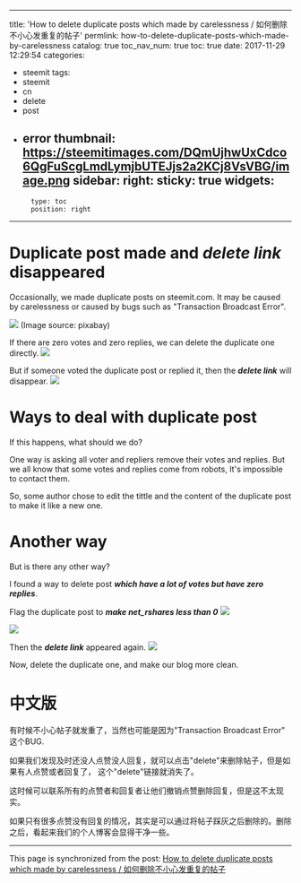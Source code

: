 
---
title: 'How to delete duplicate posts which made by carelessness / 如何删除不小心发重复的帖子'
permlink: how-to-delete-duplicate-posts-which-made-by-carelessness
catalog: true
toc_nav_num: true
toc: true
date: 2017-11-29 12:29:54
categories:
- steemit
tags:
- steemit
- cn
- delete
- post
- error
thumbnail: https://steemitimages.com/DQmUjhwUxCdco6QgFuScgLmdLymjbUTEJjs2a2KCj8VsVBG/image.png
sidebar:
    right:
        sticky: true
widgets:
    -
        type: toc
        position: right
---


# Duplicate post made and ***delete link*** disappeared 

Occasionally, we  made duplicate posts on steemit.com. It may be caused by carelessness or caused by bugs such as  "Transaction Broadcast Error".

![](https://steemitimages.com/DQmUjhwUxCdco6QgFuScgLmdLymjbUTEJjs2a2KCj8VsVBG/image.png)
(Image source: pixabay)

If there are zero votes and zero replies, we can delete the duplicate one directly.
![](https://steemitimages.com/DQmRt81Xu9LyKy3epdPhDgnFZLAeJUNNW1RqJBH576hXiSt/image.png)

But if someone voted the duplicate post or replied it, then the ***delete link*** will disappear.
![](https://steemitimages.com/DQmSrAiqMJMuPLDWrNJXKXZQGnivg6Q5CAaZ9LuoFiX5EEi/image.png)

# Ways to deal with duplicate post

If this happens, what should we do?

One way is asking all voter and repliers remove their votes and replies. But we all know that some votes and replies come from robots, It's impossible to contact them.

So,  some author chose to edit the tittle and the content of the duplicate post  to make it like a new one. 

# Another way

But is there any other way?

I found a way to delete post ***which have a lot of votes but have zero replies***.

Flag the duplicate post to ***make net_rshares less than 0***
![](https://steemitimages.com/DQmPi6V81ugAHo6HRhKVVmPyWNgyu6FcYvrpYFRBC9wCmVz/image.png)

![](https://steemitimages.com/DQmVFXRVfX8fgyX35rNEZr56iCxRCEPg58jrVvHVZcEo6Ps/image.png)

Then the  ***delete link*** appeared again.
![](https://steemitimages.com/DQmNXxX8ZyNP7yM2RUn4equhvixYT5FhXBxAV7p7Toks6yg/image.png)

Now, delete the  duplicate one,  and make our blog more clean.

# 中文版

有时候不小心帖子就发重了，当然也可能是因为"Transaction Broadcast Error" 这个BUG.

如果我们发现及时还没人点赞没人回复，就可以点击"delete"来删除帖子，但是如果有人点赞或者回复了， 这个"delete"链接就消失了。

这时候可以联系所有的点赞者和回复者让他们撤销点赞删除回复，但是这不太现实。

如果只有很多点赞没有回复的情况，其实是可以通过将帖子踩灰之后删除的。删除之后，看起来我们的个人博客会显得干净一些。

- - -

This page is synchronized from the post: [How to delete duplicate posts which made by carelessness / 如何删除不小心发重复的帖子](https://steemit.com/@oflyhigh/how-to-delete-duplicate-posts-which-made-by-carelessness)

